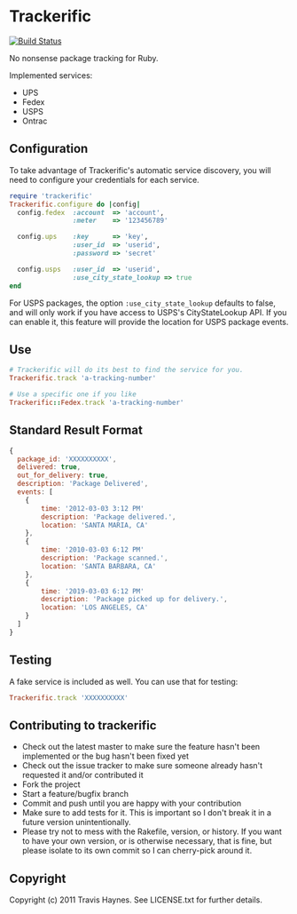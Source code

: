 # Trackerific

[![Build Status](https://secure.travis-ci.org/threadedlabs/trackerific.png)](http://travis-ci.org/threadedlabs/trackerific)

No nonsense package tracking for Ruby.

Implemented services:

* UPS
* Fedex
* USPS
* Ontrac

## Configuration

To take advantage of Trackerific's automatic service discovery, you will need to
configure your credentials for each service.

```ruby
require 'trackerific'
Trackerific.configure do |config|
  config.fedex  :account  => 'account',
                :meter    => '123456789'

  config.ups    :key      => 'key',
                :user_id  => 'userid',
                :password => 'secret'

  config.usps   :user_id  => 'userid',
                :use_city_state_lookup => true
end
```
  
For USPS packages, the option `:use_city_state_lookup` defaults to false, and will
only work if you have access to USPS's CityStateLookup API. If you can enable
it, this feature will provide the location for USPS package events.

## Use

```ruby
# Trackerific will do its best to find the service for you.
Trackerific.track 'a-tracking-number' 

# Use a specific one if you like
Trackerific::Fedex.track 'a-tracking-number'
```

## Standard Result Format

```javascript
{
  package_id: 'XXXXXXXXXX',
  delivered: true,
  out_for_delivery: true,
  description: 'Package Delivered',
  events: [
    {
        time: '2012-03-03 3:12 PM'
        description: 'Package delivered.',
        location: 'SANTA MARIA, CA'
    },
    {
        time: '2010-03-03 6:12 PM'
        description: 'Package scanned.',
        location: 'SANTA BARBARA, CA'
    },
    {
        time: '2019-03-03 6:12 PM'
        description: 'Package picked up for delivery.',
        location: 'LOS ANGELES, CA'
    }
  ]
}
```

## Testing

A fake service is included as well. You can use that for testing:

```ruby
Trackerific.track 'XXXXXXXXXX'
```

## Contributing to trackerific

* Check out the latest master to make sure the feature hasn't been implemented or the bug hasn't been fixed yet
* Check out the issue tracker to make sure someone already hasn't requested it and/or contributed it
* Fork the project
* Start a feature/bugfix branch
* Commit and push until you are happy with your contribution
* Make sure to add tests for it. This is important so I don't break it in a future version unintentionally.
* Please try not to mess with the Rakefile, version, or history. If you want to have your own version, or is otherwise necessary, that is fine, but please isolate to its own commit so I can cherry-pick around it.

## Copyright

Copyright (c) 2011 Travis Haynes. See LICENSE.txt for
further details.

